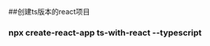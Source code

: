 <!--
 * @Author: Aiden
 * @Date: 2020-10-28 14:21:51
 * @LastEditTime: 2020-10-28 14:24:41
 * @LastEditors: Aiden
 * @Description: 
-->
##创建ts版本的react项目
### npx create-react-app ts-with-react --typescript